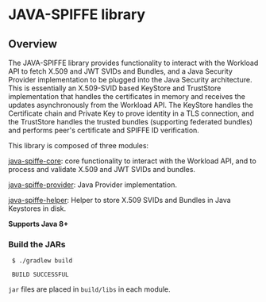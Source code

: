 # JAVA-SPIFFE library

## Overview

The JAVA-SPIFFE library provides functionality to interact with the Workload API to fetch X.509 and JWT SVIDs and Bundles, 
and a Java Security Provider implementation to be plugged into the Java Security architecture. This is essentially 
an X.509-SVID based KeyStore and TrustStore implementation that handles the certificates in memory and receives the updates 
asynchronously from the Workload API. The KeyStore handles the Certificate chain and Private Key to prove identity 
in a TLS connection, and the TrustStore handles the trusted bundles (supporting federated bundles) and performs 
peer's certificate and SPIFFE ID verification. 

This library is composed of three modules:

[java-spiffe-core](java-spiffe-core/README.md): core functionality to interact with the Workload API, and to process and validate 
X.509 and JWT SVIDs and bundles.

[java-spiffe-provider](java-spiffe-provider/README.md): Java Provider implementation.

[java-spiffe-helper](java-spiffe-helper/README.md): Helper to store X.509 SVIDs and Bundles in Java Keystores in disk.

**Supports Java 8+**

### Build the JARs

```
 $ ./gradlew build
 
 BUILD SUCCESSFUL 
```

`jar` files are placed in `build/libs` in each module.  
